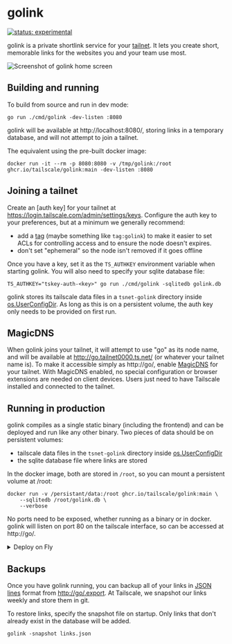 # golink

[![status: experimental](https://img.shields.io/badge/status-experimental-blue)](https://tailscale.com/kb/1167/release-stages/#experimental)

golink is a private shortlink service for your [tailnet].
It lets you create short, memorable links for the websites you and your team use most.

[tailnet]: https://tailscale.com/kb/1136/tailnet/

![Screenshot of golink home screen](screenshot.png)

## Building and running

To build from source and run in dev mode:

    go run ./cmd/golink -dev-listen :8080

golink will be available at http://localhost:8080/,
storing links in a temporary database, and will not attempt to join a tailnet.

The equivalent using the pre-built docker image:

    docker run -it --rm -p 8080:8080 -v /tmp/golink:/root ghcr.io/tailscale/golink:main -dev-listen :8080

## Joining a tailnet

Create an [auth key] for your tailnet at <https://login.tailscale.com/admin/settings/keys>.
Configure the auth key to your preferences, but at a minimum we generally recommend:

 - add a [tag] (maybe something like `tag:golink`) to make it easier to set ACLs for controlling access and to ensure the node doesn't expires.
 - don't set "ephemeral" so the node isn't removed if it goes offline

Once you have a key, set it as the `TS_AUTHKEY` environment variable when starting golink.
You will also need to specify your sqlite database file:

    TS_AUTHKEY="tskey-auth-<key>" go run ./cmd/golink -sqlitedb golink.db

golink stores its tailscale data files in a `tsnet-golink` directory inside [os.UserConfigDir].
As long as this is on a persistent volume, the auth key only needs to be provided on first run.

[auth-key]: https://tailscale.com/kb/1085/auth-keys/
[tag]: https://tailscale.com/kb/1068/acl-tags/
[os.UserConfigDir]: https://pkg.go.dev/os#UserConfigDir

## MagicDNS

When golink joins your tailnet, it will attempt to use "go" as its node name,
and will be available at http://go.tailnet0000.ts.net/ (or whatever your tailnet name is).
To make it accessible simply as http://go/, enable [MagicDNS] for your tailnet.
With MagicDNS enabled, no special configuration or browser extensions are needed on client devices.
Users just need to have Tailscale installed and connected to the tailnet.

[MagicDNS]: https://tailscale.com/kb/1081/magicdns/

## Running in production

golink compiles as a single static binary (including the frontend) and can be deployed and run like any other binary.
Two pieces of data should be on persistent volumes:

 - tailscale data files in the `tsnet-golink` directory inside [os.UserConfigDir]
 - the sqlite database file where links are stored

In the docker image, both are stored in `/root`, so you can mount a persistent volume at /root:

    docker run -v /persistant/data:/root ghcr.io/tailscale/golink:main \
        --sqlitedb /root/golink.db \
        --verbose

No ports need to be exposed, whether running as a binary or in docker.
golink will listen on port 80 on the tailscale interface, so can be accessed at http://go/.

<details>
  <summary>Deploy on Fly</summary>

  See <https://fly.io/docs/> for full instructions for deploying apps on Fly, but this should give you a good start.
  Replace `FLY_APP_NAME` and `FLY_VOLUME_NAME` with your app and volume names.

  Create a [fly.toml](https://fly.io/docs/reference/configuration/) file:

  ``` toml
app = "FLY_APP_NAME"

[build]
image = "ghcr.io/tailscale/golink:main"

[deploy]
strategy = "immediate"

[mounts]
source="FLY_VOLUME_NAME"
destination="/root"
```

  Then run the commands with the [flyctl CLI].

  ``` sh
  $ flyctl apps create FLY_APP_NAME
  $ flyctl volumes create FLY_VOLUME_NAME
  $ flyctl secrets set TS_AUTHKEY=tskey-auth-<key>
  $ flyctl deploy
  ```

[flyctl CLI]: https://fly.io/docs/hands-on/install-flyctl/

</details>

## Backups

Once you have golink running, you can backup all of your links in [JSON lines] format from <http://go/.export>.
At Tailscale, we snapshot our links weekly and store them in git.

To restore links, specify the snapshot file on startup.
Only links that don't already exist in the database will be added.

    golink -snapshot links.json

[JSON lines]: https://jsonlines.org/
